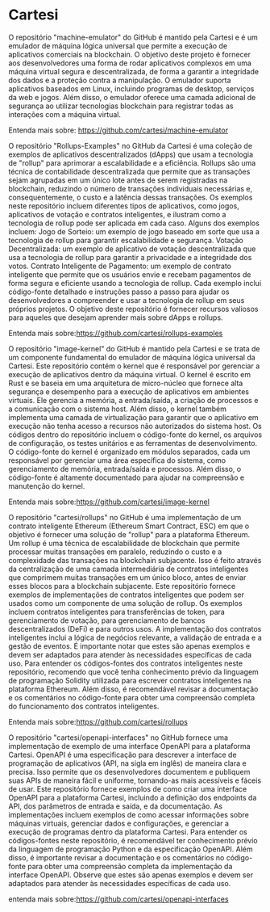 # Cartesi

O repositório "machine-emulator" do GitHub é mantido pela Cartesi e é um emulador de máquina lógica universal que permite a execução de aplicativos comerciais na blockchain. O objetivo deste projeto é fornecer aos desenvolvedores uma forma de rodar aplicativos complexos em uma máquina virtual segura e descentralizada, de forma a garantir a integridade dos dados e a proteção contra a manipulação. O emulador suporta aplicativos baseados em Linux, incluindo programas de desktop, serviços da web e jogos. Além disso, o emulador oferece uma camada adicional de segurança ao utilizar tecnologias blockchain para registrar todas as interações com a máquina virtual.

Entenda mais sobre: https://github.com/cartesi/machine-emulator


O repositório "Rollups-Examples" no GitHub da Cartesi é uma coleção de exemplos de aplicativos descentralizados (dApps) que usam a tecnologia de "rollup" para aprimorar a escalabilidade e a eficiência. Rollups são uma técnica de contabilidade descentralizada que permite que as transações sejam agrupadas em um único lote antes de serem registradas na blockchain, reduzindo o número de transações individuais necessárias e, consequentemente, o custo e a latência dessas transações.
Os exemplos neste repositório incluem diferentes tipos de aplicativos, como jogos, aplicativos de votação e contratos inteligentes, e ilustram como a tecnologia de rollup pode ser aplicada em cada caso. Alguns dos exemplos incluem:
Jogo de Sorteio: um exemplo de jogo baseado em sorte que usa a tecnologia de rollup para garantir escalabilidade e segurança.
Votação Decentralizada: um exemplo de aplicativo de votação descentralizada que usa a tecnologia de rollup para garantir a privacidade e a integridade dos votos.
Contrato Inteligente de Pagamento: um exemplo de contrato inteligente que permite que os usuários envie e recebam pagamentos de forma segura e eficiente usando a tecnologia de rollup.
Cada exemplo inclui código-fonte detalhado e instruções passo a passo para ajudar os desenvolvedores a compreender e usar a tecnologia de rollup em seus próprios projetos. O objetivo deste repositório é fornecer recursos valiosos para aqueles que desejam aprender mais sobre dApps e rollups.

Entenda mais sobre:https://github.com/cartesi/rollups-examples

O repositório "image-kernel" do GitHub é mantido pela Cartesi e se trata de um componente fundamental do emulador de máquina lógica universal da Cartesi. Este repositório contém o kernel que é responsável por gerenciar a execução de aplicativos dentro da máquina virtual.
O kernel é escrito em Rust e se baseia em uma arquitetura de micro-núcleo que fornece alta segurança e desempenho para a execução de aplicativos em ambientes virtuais. Ele gerencia a memória, a entrada/saída, a criação de processos e a comunicação com o sistema host. Além disso, o kernel também implementa uma camada de virtualização para garantir que o aplicativo em execução não tenha acesso a recursos não autorizados do sistema host.
Os códigos dentro do repositório incluem o código-fonte do kernel, os arquivos de configuração, os testes unitários e as ferramentas de desenvolvimento. O código-fonte do kernel é organizado em módulos separados, cada um responsável por gerenciar uma área específica do sistema, como gerenciamento de memória, entrada/saída e processos. Além disso, o código-fonte é altamente documentado para ajudar na compreensão e manutenção do kernel.

Entenda mais sobre:https://github.com/cartesi/image-kernel

O repositório "cartesi/rollups" no GitHub é uma implementação de um contrato inteligente Ethereum (Ethereum Smart Contract, ESC) em que o objetivo é fornecer uma solução de "rollup" para a plataforma Ethereum.
Um rollup é uma técnica de escalabilidade de blockchain que permite processar muitas transações em paralelo, reduzindo o custo e a complexidade das transações na blockchain subjacente. Isso é feito através da centralização de uma camada intermediária de contratos inteligentes que comprimem muitas transações em um único bloco, antes de enviar esses blocos para a blockchain subjacente.
Este repositório fornece exemplos de implementações de contratos inteligentes que podem ser usados como um componente de uma solução de rollup. Os exemplos incluem contratos inteligentes para transferências de token, para gerenciamento de votação, para gerenciamento de bancos descentralizados (DeFi) e para outros usos.
A implementação dos contratos inteligentes inclui a lógica de negócios relevante, a validação de entrada e a gestão de eventos. É importante notar que estes são apenas exemplos e devem ser adaptados para atender às necessidades específicas de cada uso.
Para entender os códigos-fontes dos contratos inteligentes neste repositório, recomendo que você tenha conhecimento prévio da linguagem de programação Solidity utilizada para escrever contratos inteligentes na plataforma Ethereum. Além disso, é recomendável revisar a documentação e os comentários no código-fonte para obter uma compreensão completa do funcionamento dos contratos inteligentes.

Entenda mais sobre:https://github.com/cartesi/rollups

O repositório "cartesi/openapi-interfaces" no GitHub fornece uma implementação de exemplo de uma interface OpenAPI para a plataforma Cartesi.
OpenAPI é uma especificação para descrever a interface de programação de aplicativos (API, na sigla em inglês) de maneira clara e precisa. Isso permite que os desenvolvedores documentem e publiquem suas APIs de maneira fácil e uniforme, tornando-as mais acessíveis e fáceis de usar.
Este repositório fornece exemplos de como criar uma interface OpenAPI para a plataforma Cartesi, incluindo a definição dos endpoints da API, dos parâmetros de entrada e saída, e da documentação. As implementações incluem exemplos de como acessar informações sobre máquinas virtuais, gerenciar dados e configurações, e gerenciar a execução de programas dentro da plataforma Cartesi.
Para entender os códigos-fontes neste repositório, é recomendável ter conhecimento prévio da linguagem de programação Python e da especificação OpenAPI. Além disso, é importante revisar a documentação e os comentários no código-fonte para obter uma compreensão completa da implementação da interface OpenAPI.
Observe que estes são apenas exemplos e devem ser adaptados para atender às necessidades específicas de cada uso.

entenda mais sobre:https://github.com/cartesi/openapi-interfaces
